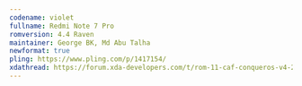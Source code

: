 ```yaml
---
codename: violet
fullname: Redmi Note 7 Pro
romversion: 4.4 Raven
maintainer: George BK, Md Abu Talha
newformat: true
pling: https://www.pling.com/p/1417154/
xdathread: https://forum.xda-developers.com/t/rom-11-caf-conqueros-v4-2-violet-official.4274961/
---
```

